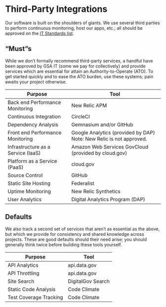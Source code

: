 # Third-Party Integrations

Our software is built on the shoulders of giants. We use several third parties
to perform continuous monitoring, host our apps, etc.; all should be approved
on the [IT Standards
list](https://github.com/GSA/data/blob/gh-pages/enterprise-architecture/it-standards.csv).

## “Must”s

While we don’t formally recommend third-party services, a handful have been
approved by GSA IT (some we pay for collectively) and provide services which
are essential for attain an Authority-to-Operate (ATO). To get started quickly
and to ease the ATO burden, use these systems; pain awaits your project
otherwise.

| Purpose | Tool |
| --- | --- |
| Back end Performance Monitoring | New Relic APM |
| Continuous Integration | CircleCI |
| Dependency Analysis | Gemnasium and/or GitHub |
| Front end Performance Monitoring | Google Analytics (provided by DAP)<br />Note: New Relic is not approved. |
| Infrastructure as a Service (IaaS) | Amazon Web Services GovCloud (provided by cloud.gov) |
| Platform as a Service (PaaS) | cloud.gov |
| Source Control | GitHub |
| Static Site Hosting | Federalist |
| Uptime Monitoring | New Relic Synthetics |
| User Analytics | Digital Analytics Program (DAP) |

## Defaults

We also track a second set of services that aren’t as essential as the above,
but which we provide for consistency and shared knowledge across projects.
These are good defaults should their need arise; you should generally think
twice before building these tools yourself.

| Purpose | Tool |
| --- | --- |
| API Analytics | api.data.gov |
| API Throttling | api.data.gov |
| Site Search | DigitalGov Search |
| Static Code Analysis | Code Climate |
| Test Coverage Tracking | Code Climate |
